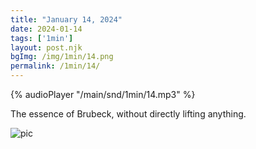```yaml
---
title: "January 14, 2024"
date: 2024-01-14
tags: ['1min']
layout: post.njk
bgImg: /img/1min/14.png
permalink: /1min/14/
---
```


{% audioPlayer "/main/snd/1min/14.mp3" %}

The essence of Brubeck, without directly lifting anything.  

![pic](/main/img/1min/14.png)



